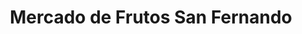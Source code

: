 ---
title: "Mercado de Frutos San Fernando"
url: /san-fernando/mercado-de-frutos-san-fernando/
shop: frutería
---